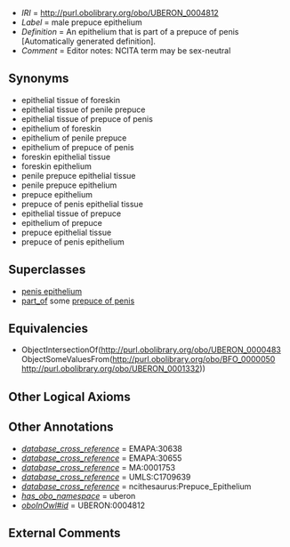  * *IRI* = http://purl.obolibrary.org/obo/UBERON_0004812
 * *Label* = male prepuce epithelium
 * *Definition* = An epithelium that is part of a prepuce of penis [Automatically generated definition].
 * *Comment* = Editor notes: NCITA term may be sex-neutral

## Synonyms

 * epithelial tissue of foreskin
 * epithelial tissue of penile prepuce
 * epithelial tissue of prepuce of penis
 * epithelium of foreskin
 * epithelium of penile prepuce
 * epithelium of prepuce of penis
 * foreskin epithelial tissue
 * foreskin epithelium
 * penile prepuce epithelial tissue
 * penile prepuce epithelium
 * prepuce epithelium
 * prepuce of penis epithelial tissue
 * epithelial tissue of prepuce
 * epithelium of prepuce
 * prepuce epithelial tissue
 * prepuce of penis epithelium

## Superclasses

 * [penis epithelium](../../UBERON/03/UBERON_0004803.md)
 * [part_of](../../BFO/50/BFO_0000050.md) some [prepuce of penis](../../UBERON/32/UBERON_0001332.md)

## Equivalencies

 * ObjectIntersectionOf(<http://purl.obolibrary.org/obo/UBERON_0000483> ObjectSomeValuesFrom(<http://purl.obolibrary.org/obo/BFO_0000050> <http://purl.obolibrary.org/obo/UBERON_0001332>))

## Other Logical Axioms


## Other Annotations

 * *[database_cross_reference](../../ef/oboInOwl#hasDbXref.md)* = EMAPA:30638
 * *[database_cross_reference](../../ef/oboInOwl#hasDbXref.md)* = EMAPA:30655
 * *[database_cross_reference](../../ef/oboInOwl#hasDbXref.md)* = MA:0001753
 * *[database_cross_reference](../../ef/oboInOwl#hasDbXref.md)* = UMLS:C1709639
 * *[database_cross_reference](../../ef/oboInOwl#hasDbXref.md)* = ncithesaurus:Prepuce_Epithelium
 * *[has_obo_namespace](../../ce/oboInOwl#hasOBONamespace.md)* = uberon
 * *[oboInOwl#id](../../id/oboInOwl#id.md)* = UBERON:0004812

## External Comments

